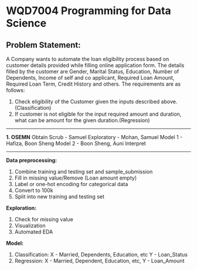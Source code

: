 # WQD7004 Programming for Data Science

## Problem Statement: 

A Company wants to automate the loan eligibility process based on customer details provided while filling online application form. The details filled by the customer are Gender, Marital Status, Education, Number of Dependents, Income of self and co applicant, Required Loan Amount, Required Loan Term, Credit History and others. The requirements are as follows:

1. Check eligibility of the Customer given the inputs described above.(Classification)
2. If customer is not eligible for the input required amount and duration, what can be amount for the given duration.(Regression)

---

**1. OSEMN**
Obtain
Scrub - Samuel 
Exploratory - Mohan, Samuel
Model 1 - Hafiza, Boon Sheng
Model 2 - Boon Sheng, Auni
Interpret

---

**Data preprocessing:**
1. Combine training and testing set and sample_submission
2. Fill in missing value/Remove (Loan amount empty)
3. Label or one-hot encoding for categorical data
4. Convert to 100k
5. Split into new training and testing set

**Exploration:**
1. Check for missing value
2. Visualization
3. Automated EDA

**Model:**
1. Classification: X - Married, Dependents, Education, etc Y - Loan_Status
2. Regression: X - Married, Dependent, Education, etc, Y - Loan_Amount